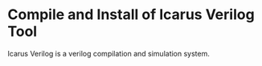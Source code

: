 
Compile and Install of Icarus Verilog Tool
==========================================

Icarus Verilog is a verilog compilation and simulation system.
